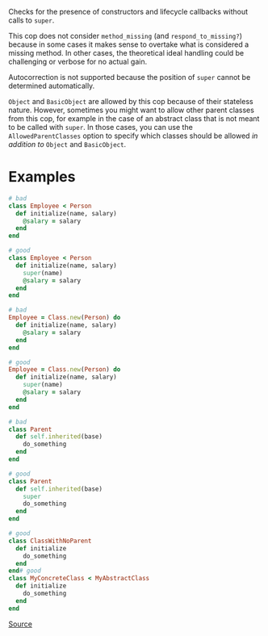 
Checks for the presence of constructors and lifecycle callbacks
without calls to `super`.

This cop does not consider `method_missing` (and `respond_to_missing?`)
because in some cases it makes sense to overtake what is considered a
missing method. In other cases, the theoretical ideal handling could be
challenging or verbose for no actual gain.

Autocorrection is not supported because the position of `super` cannot be
determined automatically.

`Object` and `BasicObject` are allowed by this cop because of their
stateless nature. However, sometimes you might want to allow other parent
classes from this cop, for example in the case of an abstract class that is
not meant to be called with `super`. In those cases, you can use the
`AllowedParentClasses` option to specify which classes should be allowed
*in addition to* `Object` and `BasicObject`.

# Examples

```ruby
# bad
class Employee < Person
  def initialize(name, salary)
    @salary = salary
  end
end

# good
class Employee < Person
  def initialize(name, salary)
    super(name)
    @salary = salary
  end
end

# bad
Employee = Class.new(Person) do
  def initialize(name, salary)
    @salary = salary
  end
end

# good
Employee = Class.new(Person) do
  def initialize(name, salary)
    super(name)
    @salary = salary
  end
end

# bad
class Parent
  def self.inherited(base)
    do_something
  end
end

# good
class Parent
  def self.inherited(base)
    super
    do_something
  end
end

# good
class ClassWithNoParent
  def initialize
    do_something
  end
end# good
class MyConcreteClass < MyAbstractClass
  def initialize
    do_something
  end
end
```

[Source](http://www.rubydoc.info/gems/rubocop/RuboCop/Cop/Lint/MissingSuper)